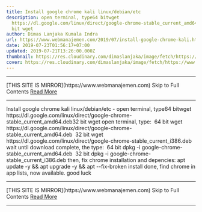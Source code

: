 ```yaml
---
title: Install google chrome kali linux/debian/etc
description: open terminal, type64 bitwget
  https://dl.google.com/linux/direct/google-chrome-stable_current_amd64.deb32
  bit wget
author: Dimas Lanjaka Kumala Indra
url: https://www.webmanajemen.com/2019/07/install-google-chrome-kali.html
date: 2019-07-23T01:56:17+07:00
updated: 2019-07-21T13:26:00.000Z
thumbnail: https://res.cloudinary.com/dimaslanjaka/image/fetch/https://www.pngarts.com/files/3/Linux-PNG-Image-Background.png
cover: https://res.cloudinary.com/dimaslanjaka/image/fetch/https://www.pngarts.com/files/3/Linux-PNG-Image-Background.png
---
```


<hr/> [THIS SITE IS MIRROR](https://www.webmanajemen.com) Skip to Full Contents <a href="https://www.webmanajemen.com/2019/07/install-google-chrome-kali.html" rel="follow" class="button" id="read-more">Read More</a> <hr/> Install google chrome kali linux/debian/etc - open terminal, type64 bitwget https://dl.google.com/linux/direct/google-chrome-stable_current_amd64.deb32 bit wget open terminal, type:
 64 bit
wget https://dl.google.com/linux/direct/google-chrome-stable_current_amd64.deb
 32 bit 
wget https://dl.google.com/linux/direct/google-chrome-stable_current_i386.deb
wait until download complete, the type:  
 64 bit
dpkg -i google-chrome-stable_current_amd64.deb
 32 bit 
dpkg -i google-chrome-stable_current_i386.deb
 then, fix chrome installation and depencies: 
apt update -y && apt upgrade -y && apt --fix-broken install
 done, find chrome in app lists, now available. good luck <hr/> [THIS SITE IS MIRROR](https://www.webmanajemen.com) Skip to Full Contents <a href="https://www.webmanajemen.com/2019/07/install-google-chrome-kali.html" rel="follow" class="button" id="read-more">Read More</a> <hr/>
